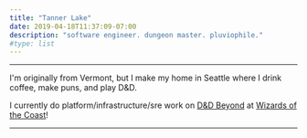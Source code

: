 ```yaml
---
title: "Tanner Lake"
date: 2019-04-18T11:37:09-07:00
description: "software engineer. dungeon master. pluviophile."
#type: list
---
```


---

I'm originally from Vermont, but I make my home in Seattle where I drink coffee, make puns, and play D&D.

I currently do platform/infrastructure/sre work on [D&D Beyond](https://www.dndbeyond.com/) at [Wizards of the Coast](https://wizards.com)!

---
